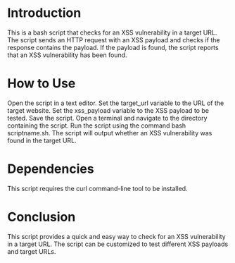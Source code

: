 # Introduction

This is a bash script that checks for an XSS vulnerability in a target URL. The script sends an HTTP request with an XSS payload and checks if the response contains the payload. If the payload is found, the script reports that an XSS vulnerability has been found.

# How to Use

Open the script in a text editor.
Set the target_url variable to the URL of the target website.
Set the xss_payload variable to the XSS payload to be tested.
Save the script.
Open a terminal and navigate to the directory containing the script.
Run the script using the command bash scriptname.sh.
The script will output whether an XSS vulnerability was found in the target URL.

# Dependencies

This script requires the curl command-line tool to be installed.

# Conclusion

This script provides a quick and easy way to check for an XSS vulnerability in a target URL. The script can be customized to test different XSS payloads and target URLs.
